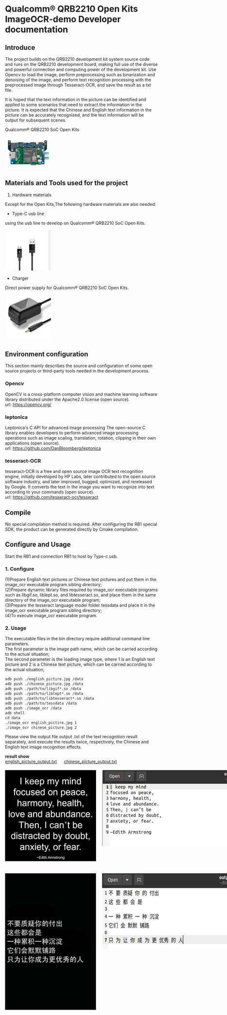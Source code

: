 # Qualcomm® QRB2210 Open Kits ImageOCR-demo Developer documentation

## Introduce

The project builds on the QRB2210 development kit system source code and runs on the QRB2210 development board, making full use of the diverse and powerful connection and computing power of the development kit. Use Opencv to load the image, perform preprocessing such as binarization and denoising of the image, and perform text recognition processing with the preprocessed image through Tesseract-OCR, and save the result as a txt file.

It is hoped that the text information in the picture can be identified and applied to some scenarios that need to extract the information in the picture. It is expected that the Chinese and English text information in the picture can be accurately recognized, and the text information will be output for subsequent scenes.

Qualcomm® QRB2210 SoC Open Kits

<img src="./res/RB1.png" width = "30%" height = "30%" div align=centor />

## Materials and Tools used for the project

1. Hardware materials

Except for the Open Kits,The following hardware materials are also needed:

* Type-C usb line

using the usb line to develop on Qualcomm® QRB2210 SoC Open Kits.

<img src="./res/usb.png" width = "30%" height = "30%" div align=centor />

* Charger

Direct power supply for Qualcomm® QRB2210 SoC Open Kits.

<img src="./res/charger.jpg" width = "30%" height = "30%" div align=centor />

## Environment configuration

This section mainly describes the source and configuration of some open source projects or third-party tools needed in the development process.

### Opencv
OpenCV is a cross-platform computer vision and machine learning software library distributed under the Apache2.0 license (open source).  
url: https://opencv.org/

### leptonica
Leptonica's C API for advanced image processing The open-source C library enables developers to perform advanced image processing operations such as image scaling, translation, rotation, clipping in their own applications (open source).  
url: https://github.com/DanBloomberg/leptonica

### tesseract-OCR
tesseract-OCR is a free and open source image OCR text recognition engine, initially developed by HP Labs, later contributed to the open source software industry, and later improved, bugged, optimized, and rereleased by Google. It converts the text in the image you want to recognize into text according to your commands (open source).  
url: https://github.com/tesseract-ocr/tesseract

## Compile
No special compilation method is required. After configuring the RB1 special SDK, the product can be generated directly by Cmake compilation.

## Configure and Usage
Start the RB1 and connection RB1 to host by Type-c usb.
### 1. Configure
(1)Prepare English text pictures or Chinese text pictures and put them in the image_ocr executable program sibling directory;  
(2)Prepare dynamic library files required by image_ocr executable programs such as libgif.so, liblept.so, and libtesseract.so, and place them in the same directory of the image_ocr executable program;  
(3)Prepare the tesseract language model folder tessdata and place it in the image_ocr executable program sibling directory;  
(4)To execute image_ocr executable program.

### 2. Usage
The executable files in the bin directory require additional command line parameters.  
The first parameter is the image path name, which can be carried according to the actual situation;   
The second parameter is the loading image type, where 1 is an English text picture and 2 is a Chinese text picture, which can be carried according to the actual situation;

```
adb push ./english_pictire.jpg /data
adb push ./chinese_picture.jpg /data
adb push ./path/to/libgif*.so /data
adb push ./path/to/liblept*.so /data
adb push ./path/to/libtesseract*.so /data
adb push ./path/to/tessdata /data
adb push ./image_ocr /data
adb shell
cd data
./image_ocr english_pictire.jpg 1
./image_ocr chinese_picture.jpg 2
```

Please view the output file output .txt of the text recognition result separately, and execute the results twice, respectively, the Chinese and English text image recognition effects.

**result show**</br>
[english_picture_output.txt](./res/engilsh_picture_output.txt)&nbsp;&nbsp;&nbsp;&nbsp;&nbsp;&nbsp;[chinese_picture_output.txt](./res/chinese_picture_output.txt)

<div style="display:flex;justify-content:space-between;;margin-top:20px;">
  <img src="./res/english_picture.jpg" alt="Image 1" style="width:300px;margin-right:20px;" />
  <img src="./res/english_picture_output_result.png" alt="Image 2" style="width:500px;height:250px" />
</div>
<div style="display:flex;justify-content:space-between;margin-top:40px;">
  <img src="./res/chinese_picture.jpg" alt="Image 3" style="width:300px;margin-right:20px;" />
  <img src="./res/chinese_picture_output_result.png" alt="Image 4" style="width:500px;height:250px" />
</div>
